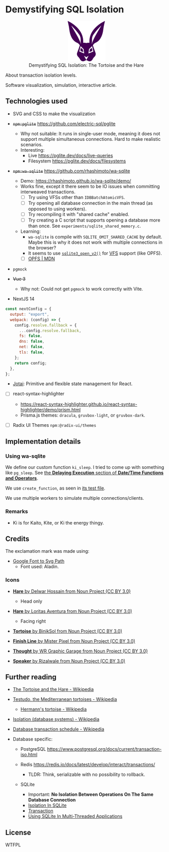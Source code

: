 # Demystifying SQL Isolation

<figure style="text-align: center;">
  <img alt="" src="./images/logo.svg" />
  <figcaption>Demystifying SQL Isolation: The Tortoise and the Hare</figcaption>
</figure>

About transaction isolation levels.

Software visualization, simulation, interactive article.


## Technologies used

- SVG and CSS to make the visualization

- ~~`npm:pglite`~~ https://github.com/electric-sql/pglite
    * Why not suitable: It runs in single-user mode, meaning it does not support multiple simultaneous connections.
      Hard to make realistic scenarios.
    * Interesting:
        * Live https://pglite.dev/docs/live-queries
        * Filesystem https://pglite.dev/docs/filesystems

- ~~`npm:wa-sqlite`~~ https://github.com/rhashimoto/wa-sqlite
    * Demo: https://rhashimoto.github.io/wa-sqlite/demo/
    * Works fine, except it there seem to be IO issues when committing interweaved transactions.
        + [ ] Try using VFSs other than `IDBBatchAtomicVFS`.
        + [ ] Try opening all database connection in the main thread (as opposed to using workers).
        + [ ] Try recompiling it with "shared cache" enabled.
        + [ ] Try creating a C script that supports opening a database more than once. See `experiments/sqlite_shared_memory.c`.
    * Learning:
        + `wa-sqlite` is compile with `SQLITE_OMIT_SHARED_CACHE` by default. Maybe this is why it does not work with multiple connections in the browser?
        + It seems to use [`sqlite3_open_v2()`](https://www.sqlite.org/c3ref/open.html) for [VFS](https://www.sqlite.org/vfs.html) support (like OPFS).
        + [ ] [OPFS | MDN](https://developer.mozilla.org/en-US/docs/Web/API/File_System_API/Origin_private_file_system)

- `pgmock`

- ~~Vue 3~~
    * Why not: Could not get `pgmock` to work correctly with Vite.

- NextJS 14
```js next.config.mjs
const nextConfig = {
  output: "export",
  webpack: (config) => {
    config.resolve.fallback = {
      ...config.resolve.fallback,
      fs: false,
      dns: false,
      net: false,
      tls: false,
    };
    return config;
  },
};
```

- [Jotai](https://github.com/pmndrs/jotai): Primitive and flexible state management for React.

- [ ] react-syntax-highlighter
  * https://react-syntax-highlighter.github.io/react-syntax-highlighter/demo/prism.html
  * Prisma.js themes: `dracula`, `gruvbox-light`, or `gruvbox-dark`.

- [ ] Radix UI Themes `npm:@radix-ui/themes`


## Implementation details

### Using wa-sqlite

We define our custom function `ki_sleep`.
I tried to come up with something like `pg_sleep`.
See [the **Delaying Execution** section of **Date/Time Functions and Operators**](https://www.postgresql.org/docs/current/functions-datetime.html#FUNCTIONS-DATETIME-DELAY).

We use `create_function`, as seen in [its test file](https://github.com/rhashimoto/wa-sqlite/blob/bfbbc6a88038185460b30f46f15f97b1c85ee253/test/callbacks.test.js).

We use multiple workers to simulate multiple connections/clients.

### Remarks

- Ki is for Kaito, Kite, or Ki the energy thingy.


## Credits

The exclamation mark was made using:
- [Google Font to Svg Path](https://danmarshall.github.io/google-font-to-svg-path/)
  * Font used: Aladin.

### Icons

- [**Hare** by Delwar Hossain from Noun Project (CC BY 3.0)](https://thenounproject.com/icon/hare-6274004/)
  * Head only

- [**Hare** by Loritas Aventura from Noun Project (CC BY 3.0)](https://thenounproject.com/icon/hare-4212460/)
  * Facing right

- [**Tortoise** by BinikSol from Noun Project (CC BY 3.0)](https://thenounproject.com/icon/tortoise-6898549/)

- [**Finish Line** by Mister Pixel from Noun Project (CC BY 3.0)](https://thenounproject.com/icon/finish-line-36196/)

- [**Thought** by WR Graphic Garage from Noun Project (CC BY 3.0)](https://thenounproject.com/icon/thought-5651494/)

- [**Speaker** by Rizalwale from Noun Project (CC BY 3.0)](https://thenounproject.com/icon/speaker-7300548/)


## Further reading

- [The Tortoise and the Hare - Wikipedia](https://en.wikipedia.org/wiki/The_Tortoise_and_the_Hare)

- [Testudo, the Mediterranean tortoises - Wikipedia](https://en.wikipedia.org/wiki/Testudo_(genus))
    * [Hermann's tortoise - Wikipedia](https://en.wikipedia.org/wiki/Hermann%27s_tortoise)

- [Isolation (database systems) - Wikipedia](https://en.wikipedia.org/wiki/Isolation_(database_systems))

- [Database transaction schedule - Wikipedia](https://en.wikipedia.org/wiki/Database_transaction_schedule)

- Database specific:

    * PostgreSQL https://www.postgresql.org/docs/current/transaction-iso.html

    * Redis https://redis.io/docs/latest/develop/interact/transactions/
        + TLDR: Think, serializable with no possibility to rollback.

    * SQLite
        + Important: **No Isolation Between Operations On The Same Database Connection**
        + [Isolation In SQLite](https://www.sqlite.org/isolation.html)
        + [Transaction](https://www.sqlite.org/lang_transaction.html)
        + [Using SQLite In Multi-Threaded Applications](https://www.sqlite.org/threadsafe.html)


## License

WTFPL
